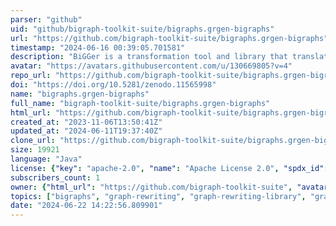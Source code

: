 ```yaml
---
parser: "github"
uid: "github/bigraph-toolkit-suite/bigraphs.grgen-bigraphs"
url: "https://github.com/bigraph-toolkit-suite/bigraphs.grgen-bigraphs"
timestamp: "2024-06-16 00:39:05.701581"
description: "BiGGer is a transformation tool and library that translates bigraphical models and rules to GrGen.NET-compatible files. It enables bigraph rewriting using GrGen.NET."
avatar: "https://avatars.githubusercontent.com/u/130669805?v=4"
repo_url: "https://github.com/bigraph-toolkit-suite/bigraphs.grgen-bigraphs"
doi: "https://doi.org/10.5281/zenodo.11565998"
name: "bigraphs.grgen-bigraphs"
full_name: "bigraph-toolkit-suite/bigraphs.grgen-bigraphs"
html_url: "https://github.com/bigraph-toolkit-suite/bigraphs.grgen-bigraphs"
created_at: "2023-11-06T13:50:41Z"
updated_at: "2024-06-11T19:37:40Z"
clone_url: "https://github.com/bigraph-toolkit-suite/bigraphs.grgen-bigraphs.git"
size: 19921
language: "Java"
license: {"key": "apache-2.0", "name": "Apache License 2.0", "spdx_id": "Apache-2.0", "url": "https://api.github.com/licenses/apache-2.0", "node_id": "MDc6TGljZW5zZTI="}
subscribers_count: 1
owner: {"html_url": "https://github.com/bigraph-toolkit-suite", "avatar_url": "https://avatars.githubusercontent.com/u/130669805?v=4", "login": "bigraph-toolkit-suite", "type": "Organization"}
topics: ["bigraphs", "graph-rewriting", "graph-rewriting-library", "graph-transformation", "grgen", "grgen-net"]
date: "2024-06-22 14:22:56.809901"
---
```

